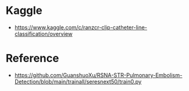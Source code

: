 # Kaggle

- https://www.kaggle.com/c/ranzcr-clip-catheter-line-classification/overview

# Reference

- https://github.com/GuanshuoXu/RSNA-STR-Pulmonary-Embolism-Detection/blob/main/trainall/seresnext50/train0.py